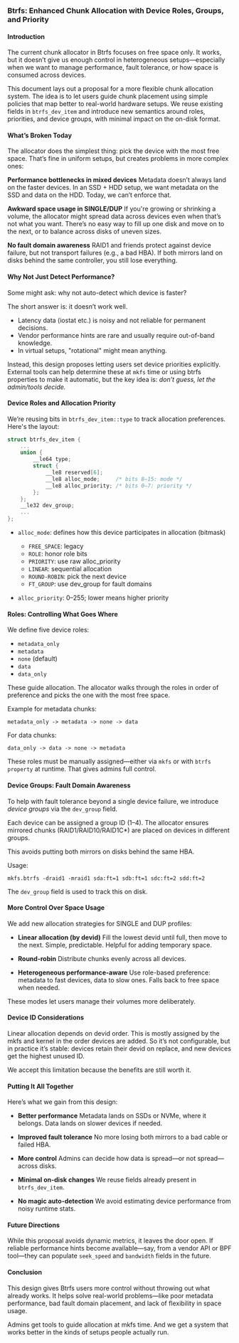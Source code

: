 ### Btrfs: Enhanced Chunk Allocation with Device Roles, Groups, and Priority

#### Introduction

The current chunk allocator in Btrfs focuses on free space only. It works, but it doesn’t give us enough control in heterogeneous setups—especially when we want to manage performance, fault tolerance, or how space is consumed across devices.

This document lays out a proposal for a more flexible chunk allocation system. The idea is to let users guide chunk placement using simple policies that map better to real-world hardware setups. We reuse existing fields in `btrfs_dev_item` and introduce new semantics around roles, priorities, and device groups, with minimal impact on the on-disk format.


#### What’s Broken Today

The allocator does the simplest thing: pick the device with the most free space. That’s fine in uniform setups, but creates problems in more complex ones:

**Performance bottlenecks in mixed devices**
Metadata doesn’t always land on the faster devices. In an SSD + HDD setup, we want metadata on the SSD and data on the HDD. Today, we can’t enforce that.

**Awkward space usage in SINGLE/DUP**
If you're growing or shrinking a volume, the allocator might spread data across devices even when that’s not what you want. There’s no easy way to fill up one disk and move on to the next, or to balance across disks of uneven sizes.

**No fault domain awareness**
RAID1 and friends protect against device failure, but not transport failures (e.g., a bad HBA). If both mirrors land on disks behind the same controller, you still lose everything.


#### Why Not Just Detect Performance?

Some might ask: why not auto-detect which device is faster?

The short answer is: it doesn’t work well.

* Latency data (iostat etc.) is noisy and not reliable for permanent decisions.
* Vendor performance hints are rare and usually require out-of-band knowledge.
* In virtual setups, "rotational" might mean anything.

Instead, this design proposes letting users set device priorities explicitly. External tools can help determine these at `mkfs` time or using btrfs properties to make it automatic, but the key idea is: *don’t guess, let the admin/tools decide.*


#### Device Roles and Allocation Priority

We’re reusing bits in `btrfs_dev_item::type` to track allocation preferences. Here's the layout:

```c
struct btrfs_dev_item {
    ...
    union {
        __le64 type;
        struct {
            __le8 reserved[6];
            __le8 alloc_mode;     /* bits 8–15: mode */
            __le8 alloc_priority; /* bits 0–7: priority */
        };
    };
    __le32 dev_group;
    ...
};
```

* `alloc_mode`: defines how this device participates in allocation (bitmask)

  * `FREE_SPACE`: legacy
  * `ROLE`: honor role bits
  * `PRIORITY`: use raw alloc\_priority
  * `LINEAR`: sequential allocation
  * `ROUND-ROBIN`: pick the next device
  * `FT_GROUP`: use dev\_group for fault domains

* `alloc_priority`: 0–255; lower means higher priority


#### Roles: Controlling What Goes Where

We define five device roles:

* `metadata_only`
* `metadata`
* `none` (default)
* `data`
* `data_only`

These guide allocation. The allocator walks through the roles in order of preference and picks the one with the most free space.

Example for metadata chunks:

```
metadata_only -> metadata -> none -> data
```

For data chunks:

```
data_only -> data -> none -> metadata
```

These roles must be manually assigned—either via `mkfs` or with `btrfs property` at runtime. That gives admins full control.


#### Device Groups: Fault Domain Awareness

To help with fault tolerance beyond a single device failure, we introduce *device groups* via the `dev_group` field.

Each device can be assigned a group ID (1–4). The allocator ensures mirrored chunks (RAID1/RAID10/RAID1C\*) are placed on devices in different groups.

This avoids putting both mirrors on disks behind the same HBA.

Usage:

```
mkfs.btrfs -draid1 -mraid1 sda:ft=1 sdb:ft=1 sdc:ft=2 sdd:ft=2
```

The `dev_group` field is used to track this on disk.


#### More Control Over Space Usage

We add new allocation strategies for SINGLE and DUP profiles:

* **Linear allocation (by devid)**
  Fill the lowest devid until full, then move to the next. Simple, predictable. Helpful for adding temporary space.

* **Round-robin**
  Distribute chunks evenly across all devices.

* **Heterogeneous performance-aware**
  Use role-based preference: metadata to fast devices, data to slow ones. Falls back to free space when needed.

These modes let users manage their volumes more deliberately.


#### Device ID Considerations

Linear allocation depends on devid order. This is mostly assigned by the mkfs and kernel in the order devices are added. So it’s not configurable, but in practice it’s stable: devices retain their devid on replace, and new devices get the highest unused ID.

We accept this limitation because the benefits are still worth it.


#### Putting It All Together

Here’s what we gain from this design:

* **Better performance**
  Metadata lands on SSDs or NVMe, where it belongs. Data lands on slower devices if needed.

* **Improved fault tolerance**
  No more losing both mirrors to a bad cable or failed HBA.

* **More control**
  Admins can decide how data is spread—or not spread—across disks.

* **Minimal on-disk changes**
  We reuse fields already present in `btrfs_dev_item`.

* **No magic auto-detection**
  We avoid estimating device performance from noisy runtime stats.


#### Future Directions

While this proposal avoids dynamic metrics, it leaves the door open. If reliable performance hints become available—say, from a vendor API or BPF tool—they can populate `seek_speed` and `bandwidth` fields in the future.


#### Conclusion

This design gives Btrfs users more control without throwing out what already works. It helps solve real-world problems—like poor metadata performance, bad fault domain placement, and lack of flexibility in space usage.

Admins get tools to guide allocation at mkfs time. And we get a system that works better in the kinds of setups people actually run.

